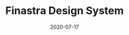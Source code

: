 ---
layout: site
title: "Finastra Design System"
date: 2020-07-17
categories: [finance, developer-tools]
version: 9.0.5
major: 9
minor: 0
patch: 5
slug: finastra-design-system
link: https://design.fusionfabric.cloud/
submitter: ttalbot
permalink: /sites/:slug
---